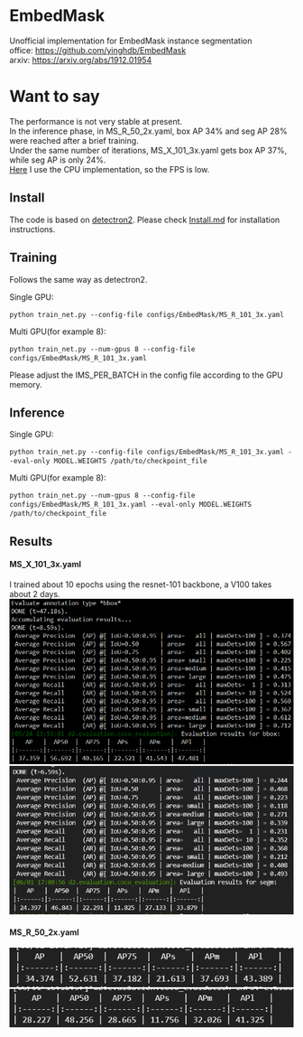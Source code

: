 # EmbedMask
Unofficial implementation for EmbedMask instance segmentation  
office: https://github.com/yinghdb/EmbedMask  
arxiv:  https://arxiv.org/abs/1912.01954  
  
# Want to say
The performance is not very stable at present.  
In the inference phase, in MS_R_50_2x.yaml, box AP 34% and seg AP 28% were reached after a brief training.  
Under the same number of iterations, MS_X_101_3x.yaml gets box AP 37%, while seg AP is only 24%.  
[Here](https://github.com/gakkiri/EmbedMask/blob/master/fcos/modeling/fcos/fcos_outputs.py#L363) I use the CPU implementation, so the FPS is low.  

## Install
The code is based on [detectron2](https://github.com/facebookresearch/detectron2). Please check [Install.md](https://github.com/facebookresearch/detectron2/blob/master/INSTALL.md) for installation instructions.


## Training 
Follows the same way as detectron2.

Single GPU:
```
python train_net.py --config-file configs/EmbedMask/MS_R_101_3x.yaml
```
Multi GPU(for example 8):
```
python train_net.py --num-gpus 8 --config-file configs/EmbedMask/MS_R_101_3x.yaml
```
Please adjust the IMS_PER_BATCH in the config file according to the GPU memory.


## Inference

Single GPU:
```
python train_net.py --config-file configs/EmbedMask/MS_R_101_3x.yaml --eval-only MODEL.WEIGHTS /path/to/checkpoint_file
```
Multi GPU(for example 8):
```
python train_net.py --num-gpus 8 --config-file configs/EmbedMask/MS_R_101_3x.yaml --eval-only MODEL.WEIGHTS /path/to/checkpoint_file
```


## Results
#### MS_X_101_3x.yaml
I trained about 10 epochs using the resnet-101 backbone, a V100 takes about 2 days.  
![box](https://raw.githubusercontent.com/gakkiri/EmbedMask/master/img/bbox_ap.png?x-oss-Process=image/watermark,type_ZmFuZ3poZW5naGVpdGk,shadow_10,text_aHR0cHM6Ly9ibG9nLmNzZG4ubmV0L3FxXzQzNDk3ODQ1,size_16,color_FFFFFF,t_70)
![seg](https://raw.githubusercontent.com/gakkiri/EmbedMask/master/img/seg_ap.png?x-oss-Process=image/watermark,type_ZmFuZ3poZW5naGVpdGk,shadow_10,text_aHR0cHM6Ly9ibG9nLmNzZG4ubmV0L3FxXzQzNDk3ODQ1,size_16,color_FFFFFF,t_70)

#### MS_R_50_2x.yaml
![box](https://raw.githubusercontent.com/gakkiri/EmbedMask/master/img/box_50.png?x-oss-Process=image/watermark,type_ZmFuZ3poZW5naGVpdGk,shadow_10,text_aHR0cHM6Ly9ibG9nLmNzZG4ubmV0L3FxXzQzNDk3ODQ1,size_16,color_FFFFFF,t_70)
![seg](https://raw.githubusercontent.com/gakkiri/EmbedMask/master/img/seg_50.png?x-oss-Process=image/watermark,type_ZmFuZ3poZW5naGVpdGk,shadow_10,text_aHR0cHM6Ly9ibG9nLmNzZG4ubmV0L3FxXzQzNDk3ODQ1,size_16,color_FFFFFF,t_70)
